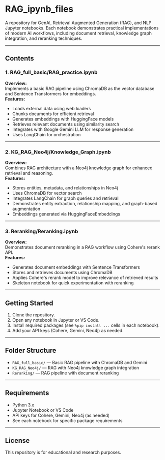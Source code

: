 # RAG_ipynb_files

A repository for GenAI, Retrieval Augmented Generation (RAG), and NLP Jupyter notebooks. Each notebook demonstrates practical implementations of modern AI workflows, including document retrieval, knowledge graph integration, and reranking techniques.

---

## Contents

### 1. RAG_full_basic/RAG_practice.ipynb

**Overview:**  
Implements a basic RAG pipeline using ChromaDB as the vector database and Sentence Transformers for embeddings.  
**Features:**  
- Loads external data using web loaders  
- Chunks documents for efficient retrieval  
- Generates embeddings with HuggingFace models  
- Retrieves relevant documents using similarity search  
- Integrates with Google Gemini LLM for response generation  
- Uses LangChain for orchestration

---

### 2. KG_RAG_Neo4j/Knowledge_Graph.ipynb

**Overview:**  
Combines RAG architecture with a Neo4j knowledge graph for enhanced retrieval and reasoning.  
**Features:**  
- Stores entities, metadata, and relationships in Neo4j  
- Uses ChromaDB for vector search  
- Integrates LangChain for graph queries and retrieval  
- Demonstrates entity extraction, relationship mapping, and graph-based augmentation  
- Embeddings generated via HuggingFaceEmbeddings

---

### 3. Reranking/Reranking.ipynb

**Overview:**  
Demonstrates document reranking in a RAG workflow using Cohere's rerank API.  
**Features:**  
- Generates document embeddings with Sentence Transformers  
- Stores and retrieves documents using ChromaDB  
- Applies Cohere's rerank model to improve relevance of retrieved results  
- Skeleton notebook for quick experimentation with reranking

---

## Getting Started

1. Clone the repository.
2. Open any notebook in Jupyter or VS Code.
3. Install required packages (see `%pip install ...` cells in each notebook).
4. Add your API keys (Cohere, Gemini, Neo4j) as needed.

---

## Folder Structure

- `RAG_full_basic/` — Basic RAG pipeline with ChromaDB and Gemini
- `KG_RAG_Neo4j/` — RAG with Neo4j knowledge graph integration
- `Reranking/` — RAG pipeline with document reranking

---

## Requirements

- Python 3.x
- Jupyter Notebook or VS Code
- API keys for Cohere, Gemini, Neo4j (as needed)
- See each notebook for specific package requirements

---

## License

This repository is for educational and research purposes.